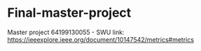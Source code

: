 # Final-master-project
Master project 64199130055 - SWU
link: https://ieeexplore.ieee.org/document/10147542/metrics#metrics
